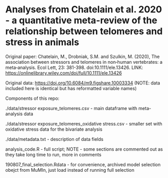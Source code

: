 # Analyses from Chatelain et al. 2020 - a quantitative meta-review of the relationship between telomeres and stress in animals

Original paper: Chatelain, M., Drobniak, S.M. and Szulkin, M. (2020), The association between stressors and telomeres in non‐human vertebrates: a meta‐analysis. Ecol Lett, 23: 381-398. doi:10.1111/ele.13426. LINK: https://onlinelibrary.wiley.com/doi/full/10.1111/ele.13426

Original data: https://doi.org/10.6084/m9.figshare.10003334 (NOTE: data included here is identical but has reformatted variable names)

Components of this repo:

./data/stressor exposure_telomeres.csv - main dataframe with meta-analysis data

./data/stressor exposure_telomeres_oxidative stress.csv - smaller set with oxidative stress data for the bivariate analysis

./data/metadata.txt - description of data fields

analysis_code.R - full script; NOTE - some sections are commented out as they take long time to run, more in comments

190807_final_selection.Rdata - for convenience, archived model selection obejct from MuMIn, just load instead of running full selection

